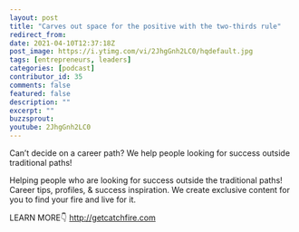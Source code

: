 ```yaml
---
layout: post
title: "Carves out space for the positive with the two-thirds rule"
redirect_from:
date: 2021-04-10T12:37:18Z
post_image: https://i.ytimg.com/vi/2JhgGnh2LC0/hqdefault.jpg
tags: [entrepreneurs, leaders]
categories: [podcast]
contributor_id: 35
comments: false
featured: false
description: ""
excerpt: ""
buzzsprout: 
youtube: 2JhgGnh2LC0
---
```

Can’t decide on a career path? We help people looking for success outside traditional paths!

Helping people who are looking for success outside the traditional paths!
Career tips, profiles, & success inspiration.
We create exclusive content for you to find your fire and live for it.

LEARN MORE👇
http://getcatchfire.com